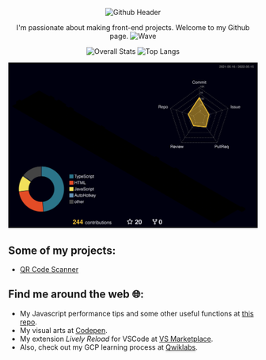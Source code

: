 <p align="center"><img alt="Github Header" src="https://user-images.githubusercontent.com/27907396/168468707-ffed9d30-fc82-40aa-a3c4-5b8751c4d227.png"></p>

<p align="center">I'm passionate about making front-end projects. Welcome to my Github page. <img alt="Wave" width="32" height="32" src="https://camo.githubusercontent.com/e8e7b06ecf583bc040eb60e44eb5b8e0ecc5421320a92929ce21522dbc34c891/68747470733a2f2f6d656469612e67697068792e636f6d2f6d656469612f6876524a434c467a6361737252346961377a2f67697068792e676966"></p>

<p align="center">
  <img alt="Overall Stats" src="https://github-readme-stats.vercel.app/api?username=uahnbu&show_icons=true&hide_border=true&theme=dracula">
  <img alt="Top Langs" src="https://github-readme-stats.vercel.app/api/top-langs/?username=uahnbu&layout=compact&hide_border=true&theme=dracula">
</p>
<p align="center"><img alt="Profile 3D" src="profile-3d-contrib/profile-night-rainbow.svg"></p>

## Some of my projects:
* [QR Code Scanner](https://uahnbu.github.io/qr)

## Find me around the web 🌐:
* My Javascript performance tips and some other useful functions at [this repo](./javascript-tips.md).
* My visual arts at [Codepen](https://codepen.io/uahnbu).
* My extension *Lively Reload* for VSCode at [VS Marketplace](https://marketplace.visualstudio.com/items?itemName=uahnbu.lively-reload).
* Also, check out my GCP learning process at [Qwiklabs](https://www.qwiklabs.com/public_profiles/20eeddb8-15c9-47c2-b71d-21c9609c4da4).

</p>
